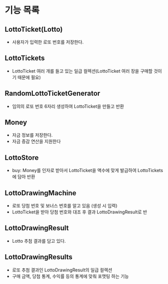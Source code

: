 # 기능 목록

## LottoTicket(Lotto)
- 사용자가 입력한 로또 번호를 저장한다.

## LottoTickets
- LottoTicket 여러 개를 들고 있는 일급 컬렉션(LottoTicket 여러 장을 구매할 것이기 때문에 필요)

## RandomLottoTicketGenerator
- 임의의 로또 번호 6자리 생성하여 LottoTicket을 만들고 반환

## Money
- 자금 정보를 저장한다.
- 자금 증감 연산을 지원한다

## LottoStore
- buy: Money를 인자로 받아서 LottoTicket을 액수에 맞게 발급하여 LottoTickets에 담아 반환

## LottoDrawingMachine
- 로또 당첨 번호 및 보너스 번호를 알고 있음 (생성 시 입력)
- LottoTicket을 받아 당첨 번호와 대조 후 결과 LottoDrawingResult로 반 

## LottoDrawingResult
- Lotto 추첨 결과를 담고 있다.

## LottoDrawingResults
- 로또 추첨 결과인 LottoDrawingResult의 일급 컬렉션
- 구매 금액, 당첨 통계, 수익률 등의 통계에 맞춰 포맷팅 하는 기능
